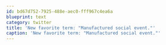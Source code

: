 ```yaml
---
id: bd67d752-7925-488e-aec0-fff967c4ea6a
blueprint: text
category: twitter
title: 'New favorite term: "Manufactured social event."'
caption: 'New favorite term: "Manufactured social event."'
---
```

